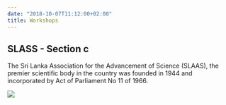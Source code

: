 ```yaml
---
date: "2018-10-07T11:12:00+02:00"
title: Workshops
---
```


## SLASS - Section c

The Sri Lanka Association for the Advancement of Science (SLAAS), the premier scientific body in the country was founded in 1944 and incorporated by Act of Parliament No 11 of 1966. 

![](/images/slassposter.jpeg)